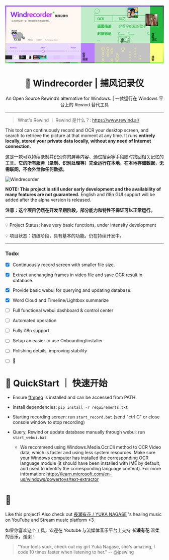 ![Windrecorder](https://github.com/Antonoko/Windrecorder/blob/main/__assets__/product-header-cn.jpg)
<h1 align="center"> 🦝 Windrecorder | 捕风记录仪</h1>
<p align="center"> An Open Source Rewind’s alternative for Windows. | 一款运行在 Windows 平台上的 Rewind 替代工具</p>

---
> What's Rewind ｜ Rewind 是什么？: https://www.rewind.ai/

This tool can continuously record and OCR your desktop screen, and search to retrieve the picture at that moment at any time.
It runs **entirely locally, stored your private data locally, without any need of Internet connection.**

这是一款可以持续录制并识别你的屏幕内容、通过搜索等手段随时找回相关记忆的工具。**它的所有服务（录制、识别处理等）完全运行在本地，在本地存储数据，无需联网，不会外泄你任何数据。**


![Windrecorder](https://github.com/Antonoko/Windrecorder/blob/main/__assets__/preview.png)


**NOTE: This project is still under early development and the availability of many features are not guaranteed.** English and i18n GUI support will be added after the alpha version is released.

**注意：这个项目仍然在开发早期阶段，部分能力和特性不保证可以正常运行。**

----

💡 Project Status: have very basic functions, under intensity development

💡 项目状态：初级阶段，具有基本的功能。仍在持续开发中。

---

### Todo:
- [x] Continuously record screen with smaller file size.
- [x] Extract unchanging frames in video file and save OCR result in database.
- [x] Provide basic webui for querying and updating database.
- [x] Word Cloud and Timeline/Lightbox summarize
- [ ] Full functional webui dashboard & control center
- [ ] Automated operation
- [ ] Fully i18n support
- [ ] Setup an easier to use Onboarding/installer
- [ ] Polishing details, improving stability
- [ ] 🤔


# 🦝 QuickStart ｜ 快速开始


- Ensure [ffmpeg](https://ffmpeg.org/) is installed and can be accessed from PATH.

- Install dependencies: `pip install -r requirements.txt`

- Starting recording screen: run `start_record.bat` (send "ctrl C" or close console window to stop recording)

- Query, Rewind or update database manually through webui: run  `start_webui.bat`

    - We recommend using Windows.Media.Ocr.Cli method to OCR Video data, which is faster and using less system resources. Make sure your Windows computer has installed the corresponding OCR language module (it should have been installed with IME by default, and used to identify the corresponding language content). For more information: https://learn.microsoft.com/en-us/windows/powertoys/text-extractor


# 🧡
Like this project? Also check out [長瀬有花 / YUKA NAGASE](https://www.youtube.com/channel/UCf-PcSHzYAtfcoiBr5C9DZA) 's healing music on YouTube and Stream music platform <3

如果你喜欢这个工具，欢迎在 Youtube 与流媒体音乐平台上支持 **长濑有花** 温柔的音乐，谢谢！

> "Your tools suck, check out my girl Yuka Nagase, she's amazing, I code 10 times faster when listening to her." -- @jpswing
